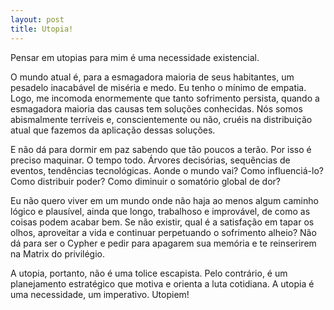 ```yaml
---
layout: post
title: Utopia!
---
```


Pensar em utopias para mim é uma necessidade existencial.

O mundo atual é, para a esmagadora maioria de seus habitantes, um pesadelo inacabável de miséria e medo. Eu tenho o mínimo de empatia. Logo, me incomoda enormemente que tanto sofrimento persista, quando a esmagadora maioria das causas tem soluções conhecidas. Nós somos abismalmente terríveis e, conscientemente ou não, cruéis na distribuição atual que fazemos da aplicação dessas soluções.

E não dá para dormir em paz sabendo que tão poucos a terão. Por isso é preciso maquinar. O tempo todo. Árvores decisórias, sequências de eventos, tendências tecnológicas. Aonde o mundo vai? Como influenciá-lo? Como distribuir poder? Como diminuir o somatório global de dor?

Eu não quero viver em um mundo onde não haja ao menos algum caminho lógico e plausível, ainda que longo, trabalhoso e improvável, de como as coisas podem acabar bem. Se não existir, qual é a satisfação em tapar os olhos, aproveitar a vida e continuar perpetuando o sofrimento alheio? Não dá para ser o Cypher e pedir para apagarem sua memória e te reinserirem na Matrix do privilégio.

A utopia, portanto, não é uma tolice escapista. Pelo contrário, é um planejamento estratégico que motiva e orienta a luta cotidiana. A utopia é uma necessidade, um imperativo. Utopiem!
